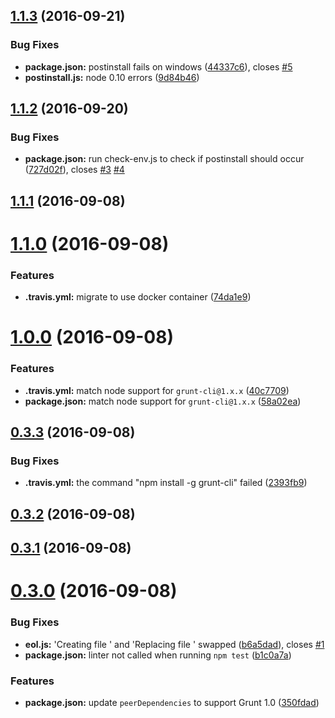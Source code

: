 <a name="1.1.3"></a>
## [1.1.3](https://github.com/psyrendust/grunt-eol/compare/v1.1.2...v1.1.3) (2016-09-21)


### Bug Fixes

* **package.json:** postinstall fails on windows ([44337c6](https://github.com/psyrendust/grunt-eol/commit/44337c6)), closes [#5](https://github.com/psyrendust/grunt-eol/issues/5)
* **postinstall.js:** node 0.10 errors ([9d84b46](https://github.com/psyrendust/grunt-eol/commit/9d84b46))



<a name="1.1.2"></a>
## [1.1.2](https://github.com/psyrendust/grunt-eol/compare/v1.1.1...v1.1.2) (2016-09-20)


### Bug Fixes

* **package.json:** run check-env.js to check if postinstall should occur ([727d02f](https://github.com/psyrendust/grunt-eol/commit/727d02f)), closes [#3](https://github.com/psyrendust/grunt-eol/issues/3) [#4](https://github.com/psyrendust/grunt-eol/issues/4)



<a name="1.1.1"></a>
## [1.1.1](https://github.com/psyrendust/grunt-eol/compare/v1.1.0...v1.1.1) (2016-09-08)



<a name="1.1.0"></a>
# [1.1.0](https://github.com/psyrendust/grunt-eol/compare/v1.0.0...v1.1.0) (2016-09-08)


### Features

* **.travis.yml:** migrate to use docker container ([74da1e9](https://github.com/psyrendust/grunt-eol/commit/74da1e9))



<a name="1.0.0"></a>
# [1.0.0](https://github.com/psyrendust/grunt-eol/compare/v0.3.3...v1.0.0) (2016-09-08)


### Features

* **.travis.yml:** match node support for `grunt-cli@1.x.x` ([40c7709](https://github.com/psyrendust/grunt-eol/commit/40c7709))
* **package.json:** match node support for `grunt-cli@1.x.x` ([58a02ea](https://github.com/psyrendust/grunt-eol/commit/58a02ea))



<a name="0.3.3"></a>
## [0.3.3](https://github.com/psyrendust/grunt-eol/compare/v0.3.2...v0.3.3) (2016-09-08)


### Bug Fixes

* **.travis.yml:** the command "npm install -g grunt-cli" failed ([2393fb9](https://github.com/psyrendust/grunt-eol/commit/2393fb9))



<a name="0.3.2"></a>
## [0.3.2](https://github.com/psyrendust/grunt-eol/compare/v0.3.1...v0.3.2) (2016-09-08)



<a name="0.3.1"></a>
## [0.3.1](https://github.com/psyrendust/grunt-eol/compare/v0.3.0...v0.3.1) (2016-09-08)



<a name="0.3.0"></a>
# [0.3.0](https://github.com/psyrendust/grunt-eol/compare/0.2.0...v0.3.0) (2016-09-08)


### Bug Fixes

* **eol.js:** 'Creating file ' and 'Replacing file ' swapped ([b6a5dad](https://github.com/psyrendust/grunt-eol/commit/b6a5dad)), closes [#1](https://github.com/psyrendust/grunt-eol/issues/1)
* **package.json:** linter not called when running `npm test` ([b1c0a7a](https://github.com/psyrendust/grunt-eol/commit/b1c0a7a))


### Features

* **package.json:** update `peerDependencies` to support Grunt 1.0 ([350fdad](https://github.com/psyrendust/grunt-eol/commit/350fdad))




